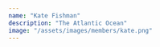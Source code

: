 ```yaml
---
name: "Kate Fishman"
description: "The Atlantic Ocean"
image: "/assets/images/members/kate.png"
---
```

